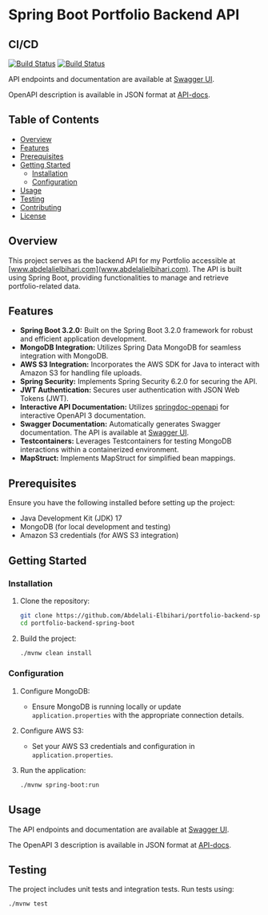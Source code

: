 # Spring Boot Portfolio Backend API

## CI/CD

[![Build Status](https://github.com/Abdelali-Elbihari/portfolio-backend-spring-boot/actions/workflows/ci-cd-fly.io.yml/badge.svg)](https://github.com/Abdelali-Elbihari/portfolio-backend-spring-boot/actions)
[![Build Status](https://github.com/Abdelali-Elbihari/portfolio-backend-spring-boot/actions/workflows/ci-cd-render.yml/badge.svg)](https://github.com/Abdelali-Elbihari/portfolio-backend-spring-boot/actions)

API endpoints and documentation are available at [Swagger UI](https://portfolio-backend-spring-boot.fly.dev/swagger-ui.html).

OpenAPI description is available in JSON format at [API-docs](https://portfolio-backend-spring-boot.fly.dev//v3/api-docs).

## Table of Contents
- [Overview](#overview)
- [Features](#features)
- [Prerequisites](#prerequisites)
- [Getting Started](#getting-started)
    - [Installation](#installation)
    - [Configuration](#configuration)
- [Usage](#usage)
- [Testing](#testing)
- [Contributing](#contributing)
- [License](#license)

## Overview

This project serves as the backend API for my Portfolio accessible at [www.abdelalielbihari.com](www.abdelalielbihari.com). The API is built using Spring Boot, providing functionalities to manage and retrieve portfolio-related data.

## Features
- **Spring Boot 3.2.0:** Built on the Spring Boot 3.2.0 framework for robust and efficient application development.
- **MongoDB Integration:** Utilizes Spring Data MongoDB for seamless integration with MongoDB.
- **AWS S3 Integration:** Incorporates the AWS SDK for Java to interact with Amazon S3 for handling file uploads.
- **Spring Security:** Implements Spring Security 6.2.0 for securing the API.
- **JWT Authentication:** Secures user authentication with JSON Web Tokens (JWT).
- **Interactive API Documentation:** Utilizes [springdoc-openapi](https://springdoc.org/) for interactive OpenAPI 3 documentation.
- **Swagger Documentation:** Automatically generates Swagger documentation. The API is available at [Swagger UI](https://portfolio-backend-spring-boot.fly.dev/swagger-ui.html).
- **Testcontainers:** Leverages Testcontainers for testing MongoDB interactions within a containerized environment.
- **MapStruct:** Implements MapStruct for simplified bean mappings.

## Prerequisites

Ensure you have the following installed before setting up the project:

- Java Development Kit (JDK) 17
- MongoDB (for local development and testing)
- Amazon S3 credentials (for AWS S3 integration)

## Getting Started

### Installation

1. Clone the repository:

    ```bash
    git clone https://github.com/Abdelali-Elbihari/portfolio-backend-spring-boot.git
    cd portfolio-backend-spring-boot
    ```

2. Build the project:

    ```bash
    ./mvnw clean install
    ```

### Configuration

1. Configure MongoDB:
    - Ensure MongoDB is running locally or update `application.properties` with the appropriate connection details.

2. Configure AWS S3:
    - Set your AWS S3 credentials and configuration in `application.properties`.

3. Run the application:

    ```bash
    ./mvnw spring-boot:run
    ```

## Usage

The API endpoints and documentation are available at [Swagger UI](https://portfolio-backend-spring-boot.fly.dev/swagger-ui.html).

The OpenAPI 3 description is available in JSON format at [API-docs](https://portfolio-backend-spring-boot.fly.dev//v3/api-docs).

## Testing

The project includes unit tests and integration tests. Run tests using:

```bash
./mvnw test
